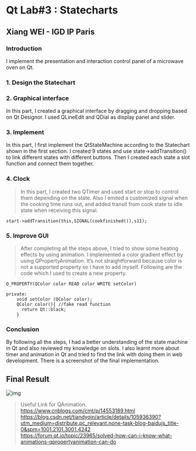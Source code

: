 # Qt Lab#3 : Statecharts

## Xiang WEI - IGD IP Paris


### Introduction
I implement the presentation and interaction control panel of a microwave oven on Qt.

### 1. Design the Statechart

### 2. Graphical interface
In this part, I created a graphical interface by dragging and dropping based on Qt Designor. I used QLineEdit and QDial as display panel and slider.

### 3. Implement
In this part, I first implement the QtStateMachine according to the Statechart shown in the first section. I created 9 states and use state->addTransition() to link different states with different buttons. Then I created each state a slot function and connect them together.

### 4. Clock
>In this part, I created two QTimer and used start or stop to control them depending on the state. Also I emited a customized signal when the cooking time runs out, and added transit from cook state to idle state when receiving this signal. 
```
start->addTransition(this,SIGNAL(cookfinished()),s11);
```

### 5. Improve GUI
>After completing all the steps above, I tried to show some heating effects by using animation. I implemented a color gradient effect by using QPropertyAnimation. It’s not straightforward because color is not a supported property so I have to add myself. Following are the code which I used to create a new property.
```
Q_PROPERTY(QColor color READ color WRITE setColor)

private:
    void setColor (QColor color);
    QColor color(){ //fake read function
      return Qt::black; 
    }
```

### Conclusion
By following all the steps, I had a better understanding of the state machine in Qt and also reviewed my knowledge on slots. I also learnt more about timer and animation in Qt and tried to find the link with doing them in web development. There is a screenshot of the final implementation.

## Final Result   
![img](https://github.com/winsa24/-QT-Microwave/blob/main/result.gif)   


> Useful Link for QAnimation.   
> https://www.cnblogs.com/cmt/p/14553189.html    
> https://blog.csdn.net/tiandyoin/article/details/105936390?utm_medium=distribute.pc_relevant.none-task-blog-baidujs_title-0&spm=1001.2101.3001.4242    
> https://forum.qt.io/topic/23965/solved-how-can-i-know-what-animations-qpropertyanimation-can-do    
>  
